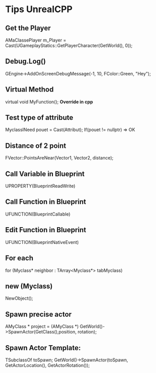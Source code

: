 # Tips  UnrealCPP

## Get the Player 

AMaClassePlayer m_Player = Cast<AMaClassePlayer>(UGameplayStatics::GetPlayerCharacter(GetWorld(), 0));


## Debug.Log()
GEngine->AddOnScreenDebugMessage(-1, 10, FColor::Green, "Hey");


## Virtual Method
virtual void MyFunction();  **Override in cpp**


## Test type of attribute
MyclassINeed pouet = Cast<MyclassINeed>(Attribut);
If(pouet != nullptr) => OK

## Distance of 2 point

FVector::PointsAreNear(Vector1, Vector2, distance);

## Call Variable in Blueprint

UPROPERTY(BlueprintReadWrite)



## Call Function in Blueprint

UFUNCTION(BlueprintCallable)


## Edit Function in Blueprint

UFUNCTION(BlueprintNativeEvent)


## For each

for (Myclass* neighbor : TArray<Myclass*> tabMyclass)

## new (Myclass)

NewObject<Myclass>();


## Spawn precise actor

AMyClass * project = (AMyClass *) GetWorld()->SpawnActor<AProjectile>(GetClass(),position, rotation);


## Spawn Actor Template:

TSubclassOf<class AActor>  toSpawn;
GetWorld()->SpawnActor<AActor>(toSpawn, GetActorLocation(), GetActorRotation());

